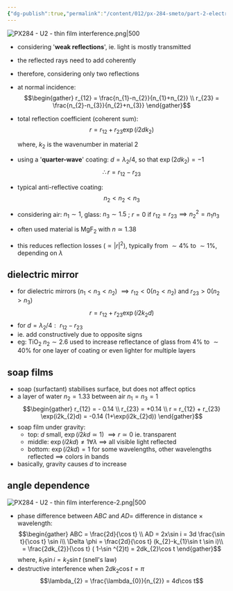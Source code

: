```yaml
---
{"dg-publish":true,"permalink":"/content/012/px-284-smeto/part-2-electromagnetic-theory/u-wave-optics/px-284-u2-thin-film-interference/","noteIcon":"1","created":"2025-05-09T14:38:34.286+01:00","updated":"2025-05-15T14:11:22.314+01:00"}
---
```


![PX284 - U2 - thin film interference.png|500](/img/user/pics/PX284%20-%20U2%20-%20thin%20film%20interference.png)

- considering '**weak reflections**', ie. light is mostly transmitted
- the reflected rays need to add coherently
- therefore, considering only two reflections
- at normal incidence: 
$$\begin{gather}
r_{12} = \frac{n_{1}-n_{2}}{n_{1}+n_{2}} \\
r_{23} = \frac{n_{2}-n_{3}}{n_{2}+n_{3}}
\end{gather}$$
- total reflection coefficient (coherent sum):
$$r = r_{12} + r_{23}  \exp(i2dk_{2})$$

	where, $k_{2}$ is the wavenumber in material 2

- using a '**quarter-wave**' coating: $d = \lambda_{2}/4$, so that $\exp(2dk_{2}) = -1$
$$\therefore r = r_{12}- r_{23}$$
- typical anti-reflective coating:
$$n_{2} < n_{2}< n_{3}$$
- considering air: $n_{1}\sim 1$, glass: $n_{3}\sim 1.5$ ;  $r=0$ if $r_{12} = r_{23} \implies n_{2}^{2}= n_{1}n_{3}$
- often used material is MgF$_2$ with $n \simeq 1.38$
- this reduces reflection losses $(\propto |r|^{2})$, typically from $\sim 4\%$ to $\sim 1\%$, depending on $\lambda$

## dielectric mirror
- for dielectric mirrors $(n_{1} < n_{3} < n_{2})$ $\implies r_{12} <0 (n_{2} < n_{2})$ and $r_{23}> 0 (n_{2}> n_{3})$
$$r = r_{12} + r_{23} \exp(i2k_{2}d)$$
- for ${} d = \lambda_{2}/4: {}$ $r_{12} - r_{23}$
- ie. add constructively due to opposite signs
- eg: TiO$_2$ $n_2 \sim 2.6$ used to increase reflectance of glass from $4\%$ to $\sim40\%$ for one layer of coating or even lighter for multiple layers
## soap films
- soap (surfactant) stabilises surface, but does not affect optics
- a layer of water $n_{2} = 1.33$ between air $n_{1}=n_{3} =1$
$$\begin{gather}
r_{12} = - 0.14 \\
r_{23} = +0.14 \\
r = r_{12}  + r_{23} \exp(i2k_{2}d) = -0.14 (1+\exp(i2k_{2}d))
\end{gather}$$
- soap film under gravity:
	- top: $d$ small, $\exp(i2kd \simeq 1)$ $\implies r\simeq 0$ ie. transparent
	- middle: $\exp(i2kd) \neq 1 \forall \lambda$ $\implies$ all visible light reflected
	- bottom: $\exp(i2kd) =1$ for some wavelengths, other wavelengths reflected $\implies$ colors in bands
- basically, gravity causes $d$ to increase

## angle dependence
![PX284 - U2 - thin film interference-2.png|500](/img/user/pics/PX284%20-%20U2%20-%20thin%20film%20interference-2.png)

- phase difference between $ABC$ and $AD =$ difference in distance $\times$ wavelength:
$$\begin{gather}
ABC = \frac{2d}{\cos t} \\
AD = 2x\sin i = 3d \frac{\sin t}{\cos t} \sin i\\
\Delta \phi = \frac{2d}{\cos t} (k_{2}-k_{1}\sin t \sin i)\\
= \frac{2dk_{2}}{\cos t} ( 1-\sin ^{2}t) = 2dk_{2}\cos t	
\end{gather}$$
	where, $k_{1}\sin i = k_{2}\sin t$ (snell's law)
- destructive interference when $2dk_{2}\cos t = \pi$
$$\lambda_{2} = \frac{\lambda_{0}}{n_{2}} = 4d\cos t$$
